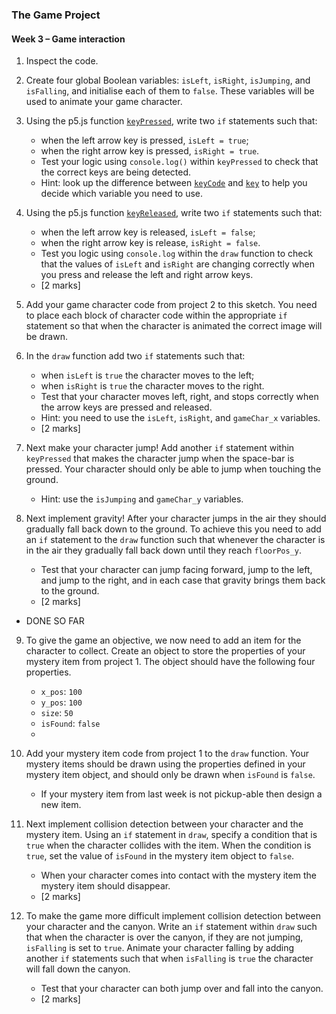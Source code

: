 ### The Game Project

#### Week 3 – Game interaction

1. Inspect the code.

2. Create four global Boolean variables: `isLeft`, `isRight`,
   `isJumping`, and `isFalling`, and initialise each of them to
   `false`. These variables will be used to animate your game
   character.

3. Using the p5.js function
   [`keyPressed`](https://p5js.org/reference/#/p5/keyPressed), write
   two `if` statements such that:
   - when the left arrow key is pressed, `isLeft = true`;
   - when the right arrow key is pressed, `isRight = true`.
   - Test your logic using `console.log()` within `keyPressed` to
     check that the correct keys are being detected.
   - Hint: look up the difference between
     [`keyCode`](https://p5js.org/reference/#/p5/keyCode) and
     [`key`](https://p5js.org/reference/#/p5/key) to help you decide
     which variable you need to use.

4. Using the p5.js function
   [`keyReleased`](https://p5js.org/reference/#/p5/keyReleased), write
   two `if` statements such that:
   - when the left arrow key is released, `isLeft = false`;
   - when the right arrow key is release, `isRight = false`.
   - Test you logic using `console.log` within the `draw` function to
     check that the values of `isLeft` and `isRight` are changing
     correctly when you press and release the left and right arrow
     keys.
   - [2 marks]

5. Add your game character code from project 2 to this sketch. You
   need to place each block of character code within the appropriate
   `if` statement so that when the character is animated the correct
   image will be drawn.

6. In the `draw` function add two `if` statements such that:
   - when `isLeft` is `true` the character moves to the left;
   - when `isRight` is `true` the character moves to the right.
   - Test that your character moves left, right, and stops correctly
     when the arrow keys are pressed and released.
   - Hint: you need to use the `isLeft`, `isRight`, and `gameChar_x`
     variables.
   - [2 marks]

7. Next make your character jump! Add another `if` statement within
   `keyPressed` that makes the character jump when the space-bar is
   pressed. Your character should only be able to jump when touching
   the ground.
   - Hint: use the `isJumping` and `gameChar_y` variables.

8. Next implement gravity! After your character jumps in the air they
   should gradually fall back down to the ground. To achieve this you
   need to add an `if` statement to the `draw` function such that
   whenever the character is in the air they gradually fall back down
   until they reach `floorPos_y`.
   - Test that your character can jump facing forward, jump to the
     left, and jump to the right, and in each case that gravity brings
     them back to the ground.
   - [2 marks]
 - DONE SO FAR
9. To give the game an objective, we now need to add an item for the
   character to collect. Create an object to store the properties of
   your mystery item from project 1. The object should have the
   following four properties.
   - `x_pos`: `100`
   - `y_pos`: `100`
   - `size`: `50`
   - `isFound`: `false`
	-
10. Add your mystery item code from project 1 to the `draw`
    function. Your mystery items should be drawn using the properties
    defined in your mystery item object, and should only be drawn when
    `isFound` is `false`.
    - If your mystery item from last week is not pickup-able then
      design a new item.

11. Next implement collision detection between your character and the
    mystery item. Using an `if` statement in `draw`, specify a
    condition that is `true` when the character collides with the
    item. When the condition is `true`, set the value of `isFound` in
    the mystery item object to `false`.
    - When your character comes into contact with the mystery item the
      mystery item should disappear.
    - [2 marks]

12. To make the game more difficult implement collision detection
    between your character and the canyon. Write an `if` statement
    within `draw` such that when the character is over the canyon, if
    they are not jumping, `isFalling` is set to `true`. Animate your
    character falling by adding another `if` statements such that when
    `isFalling` is `true` the character will fall down the canyon.
    - Test that your character can both jump over and fall into the
      canyon.
    - [2 marks]
